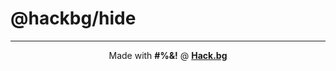 # @hackbg/hide

<div align="center">

---

Made with **#%&!** @ [**Hack.bg**](https://foss.hack.bg)

</div>
